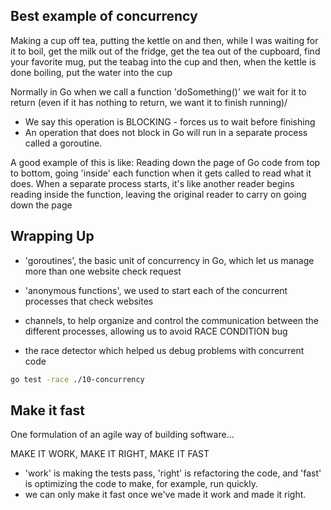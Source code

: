 ## Best example of concurrency

Making a cup off tea, putting the kettle on and then, while I was waiting for it to boil, get the milk out of the fridge, get the tea out of the cupboard, find your favorite mug, put the teabag into the cup and then, when the kettle is done boiling, put the water into the cup


Normally in Go when we call a function 'doSomething()' we wait for it to return (even if it has nothing to return, we want it to finish running)/
- We say this operation is BLOCKING - forces us to wait before finishing
- An operation that does not block in Go will run in a separate process called a goroutine.

A good example of this is like:
Reading down the page of Go code from top to bottom, going 'inside' each function when it gets called to read what it does. When a separate process starts, it's like another reader begins reading inside the function, leaving the original reader to carry on going down the page

## Wrapping Up

- 'goroutines', the basic unit of concurrency in  Go, which let us manage more than one website check request

- 'anonymous functions', we used to start each of the concurrent processes that check websites

- channels, to help organize and control the communication between the different processes, allowing us to avoid RACE CONDITION bug

- the race detector which helped us debug problems with concurrent code
```bash
go test -race ./10-concurrency
```


## Make it fast
One formulation of an agile way of building software...

MAKE IT WORK, MAKE IT RIGHT, MAKE IT FAST

- 'work' is making the tests pass, 'right' is refactoring the code, and 'fast' is optimizing the code to make, for example, run quickly.
- we can only make it fast once we've made it work and made it right.